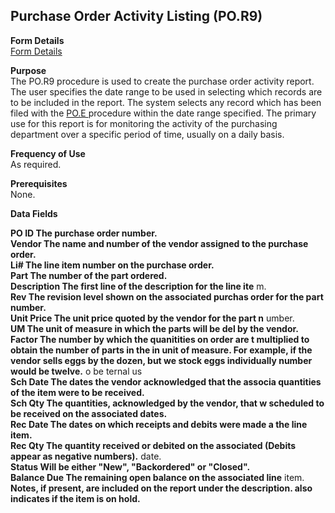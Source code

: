 ##  Purchase Order Activity Listing (PO.R9)

<PageHeader />

**Form Details**  
[ Form Details ](PO-R9-1/README.md)   

**Purpose**  
The PO.R9 procedure is used to create the purchase order activity report. The user specifies the date range to be used in selecting which records are to be included in the report. The system selects any record which has been filed with the [ PO.E ](../../../../rover/AP-OVERVIEW/AP-ENTRY/AP-E/AP-E-1/CURRENCY-CONTROL/PO-E) procedure within the date range specified. The primary use for this report is for monitoring the activity of the purchasing department over a specific period of time, usually on a daily basis. 

**Frequency of Use**  
As required.

**Prerequisites**  
None.

**Data Fields**

**PO ID The purchase order number.**  
**Vendor The name and number of the vendor assigned to the purchase order.**  
**Li# The line item number on the purchase order.**  
**Part The number of the part ordered.**  
**Description The first line of the description for the line ite** m.  
**Rev The revision level shown on the associated purchas order for the part
number.**  
**Unit Price The unit price quoted by the vendor for the part n** umber.  
**UM The unit of measure in which the parts will be del by the vendor.**  
**Factor The number by which the quanitities on order are t multiplied to
obtain the number of parts in the in unit of measure. For example, if the
vendor sells eggs by the dozen, but we stock eggs individually number would be
twelve.** o be ternal us  
**Sch Date The dates the vendor acknowledged that the associa quantities of
the item were to be received.**  
**Sch Qty The quantities, acknowledged by the vendor, that w scheduled to be
received on the associated dates.**  
**Rec Date The dates on which receipts and debits were made a the line item.**  
**Rec Qty The quantity received or debited on the associated (Debits appear as
negative numbers).** date.  
**Status Will be either "New", "Backordered" or "Closed".**  
**Balance Due The remaining open balance on the associated line** item.  
**Notes, if present, are included on the report under the description. also
indicates if the item is on hold.**  
  
<badge text= "Version 8.10.57" vertical="middle" />

<PageFooter />